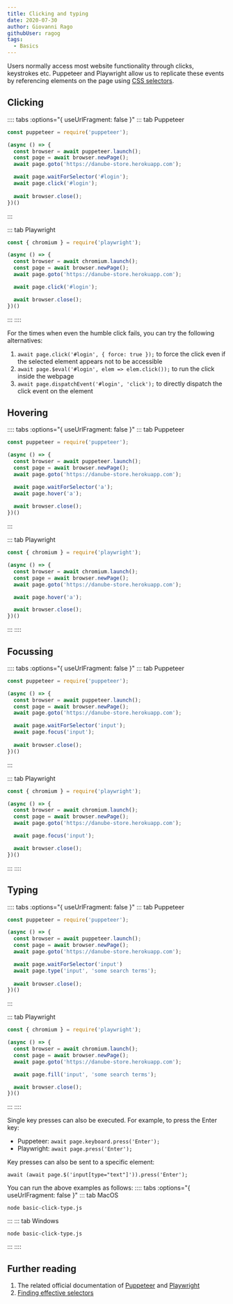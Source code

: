 ```yaml
---
title: Clicking and typing
date: 2020-07-30
author: Giovanni Rago
githubUser: ragog
tags: 
  - Basics
---
```


Users normally access most website functionality through clicks, keystrokes etc. Puppeteer and Playwright allow us to replicate these events by referencing elements on the page using [CSS selectors](https://developer.mozilla.org/en-US/docs/Learn/CSS/Building_blocks/Selectors).

## Clicking 

:::: tabs :options="{ useUrlFragment: false }"
::: tab Puppeteer 
```js
const puppeteer = require('puppeteer');

(async () => {
  const browser = await puppeteer.launch();
  const page = await browser.newPage();
  await page.goto('https://danube-store.herokuapp.com');

  await page.waitForSelector('#login');
  await page.click('#login');
  
  await browser.close();
})()
```
:::

::: tab Playwright
```js
const { chromium } = require('playwright');

(async () => {
  const browser = await chromium.launch();
  const page = await browser.newPage();
  await page.goto('https://danube-store.herokuapp.com');

  await page.click('#login');

  await browser.close();
})()
```
:::
::::

For the times when even the humble click fails, you can try the following alternatives:
1. `await page.click('#login', { force: true });` to force the click even if the selected element appears not to be accessible
2. `await page.$eval('#login', elem => elem.click());` to run the click inside the webpage
3. `await page.dispatchEvent('#login', 'click');` to directly dispatch the click event on the element

## Hovering

:::: tabs :options="{ useUrlFragment: false }"
::: tab Puppeteer 
```js
const puppeteer = require('puppeteer');

(async () => {
  const browser = await puppeteer.launch();
  const page = await browser.newPage();
  await page.goto('https://danube-store.herokuapp.com');

  await page.waitForSelector('a');
  await page.hover('a');
  
  await browser.close();
})()
```
:::

::: tab Playwright
```js
const { chromium } = require('playwright');

(async () => {
  const browser = await chromium.launch();
  const page = await browser.newPage();
  await page.goto('https://danube-store.herokuapp.com');

  await page.hover('a');

  await browser.close();
})()
```
:::
::::

## Focussing

:::: tabs :options="{ useUrlFragment: false }"
::: tab Puppeteer 
```js
const puppeteer = require('puppeteer');

(async () => {
  const browser = await puppeteer.launch();
  const page = await browser.newPage();
  await page.goto('https://danube-store.herokuapp.com');

  await page.waitForSelector('input');
  await page.focus('input');
  
  await browser.close();
})()
```
:::

::: tab Playwright
```js
const { chromium } = require('playwright');

(async () => {
  const browser = await chromium.launch();
  const page = await browser.newPage();
  await page.goto('https://danube-store.herokuapp.com');

  await page.focus('input');

  await browser.close();
})()
```
:::
::::

## Typing

:::: tabs :options="{ useUrlFragment: false }"
::: tab Puppeteer 
```js
const puppeteer = require('puppeteer');

(async () => {
  const browser = await puppeteer.launch();
  const page = await browser.newPage();
  await page.goto('https://danube-store.herokuapp.com');

  await page.waitForSelector('input')
  await page.type('input', 'some search terms');
  
  await browser.close();
})()
```
:::

::: tab Playwright
```js
const { chromium } = require('playwright');

(async () => {
  const browser = await chromium.launch();
  const page = await browser.newPage();
  await page.goto('https://danube-store.herokuapp.com');

  await page.fill('input', 'some search terms');

  await browser.close();
})()
```
:::
::::

Single key presses can also be executed. For example, to press the Enter key:
- Puppeteer: `await page.keyboard.press('Enter');`
- Playwright: `await page.press('Enter');`

Key presses can also be sent to a specific element:

`await (await page.$('input[type="text"]')).press('Enter');`

You can run the above examples as follows:
:::: tabs :options="{ useUrlFragment: false }"
::: tab MacOS
```shell script
node basic-click-type.js
```
:::
::: tab Windows
```shell script
node basic-click-type.js
```
:::
::::

## Further reading
1. The related official documentation of [Puppeteer](https://pptr.dev/#?product=Puppeteer&version=v5.2.1&show=api-pageclickselector-options) and [Playwright](https://playwright.dev/#version=v1.2.1&path=docs%2Finput.md&q=)
2. [Finding effective selectors](./selectors.md)